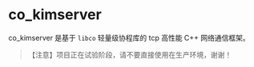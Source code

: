 # co_kimserver

co_kimserver 是基于 `libco` 轻量级协程库的 tcp 高性能 C++ 网络通信框架。

> 【注意】项目正在试验阶段，请不要直接使用在生产环境，谢谢！
